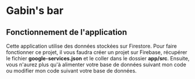 # Gabin's bar

## Fonctionnement de l'application

Cette application utilise des données stockées sur Firestore. Pour faire fonctionner ce projet, il vous faudra créer un projet sur Firebase, récupérer le fichier **google-services.json** et le coller dans le dossier **app/src**. Ensuite, vous n'aurez plus qu'à alimenter votre base de données suivant mon code ou modifier mon code suivant votre base de données.
